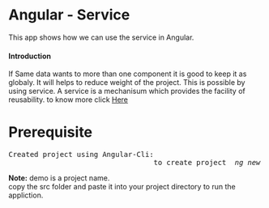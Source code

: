 # Angular - Service
This app shows how we can use the service in Angular.<br>
<h4>Introduction</h4>
<p>If Same data wants to more than one component it is good to keep it as globaly. It will helps to reduce weight of the project.
This is possible by using service. A service is a mechanisum which provides the facility of reusability. to know more click <a href="https://angular.io/tutorial/toh-pt4">Here</a><p/>

# Prerequisite
<pre>Created project using Angular-Cli:
                                  to create project <i> ng new demo</i></pre>
<b>Note:</b> demo is a project name.<br>
copy the src folder and paste it into your project directory to run the appliction.
